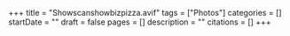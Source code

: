 +++
title = "Showscanshowbizpizza.avif"
tags = ["Photos"]
categories = []
startDate = ""
draft = false
pages = []
description = ""
citations = []
+++
